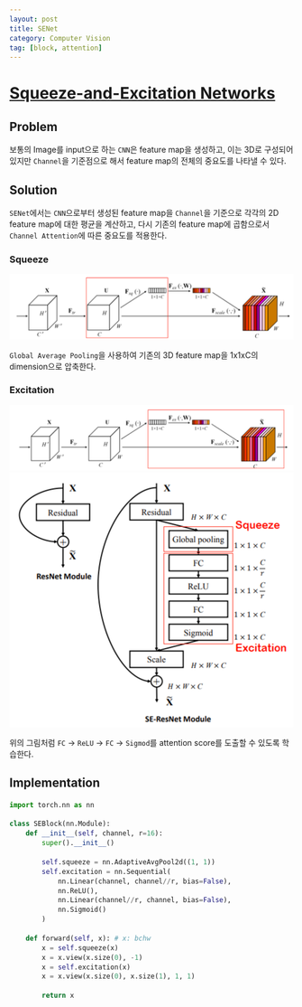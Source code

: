 ```yaml
---
layout: post
title: SENet
category: Computer Vision
tag: [block, attention]
---
```


# [Squeeze-and-Excitation Networks](https://arxiv.org/abs/1709.01507)

## Problem

보통의 Image를 input으로 하는 `CNN`은 feature map을 생성하고, 이는 3D로 구성되어 있지만 `Channel`을 기준점으로 해서 feature map의 전체의 중요도를 나타낼 수 있다. 

## Solution

`SENet`에서는 `CNN`으로부터 생성된 feature map을 `Channel`을 기준으로 각각의 2D feature map에 대한 평균을 계산하고, 다시 기존의 feature map에 곱함으로서 `Channel Attention`에 따른 중요도를 적용한다. 


### Squeeze

<img src='/assets/senet/squeeze.png'>

`Global Average Pooling`을 사용하여 기존의 3D feature map을 1x1xC의 dimension으로 압축한다. 

### Excitation

<img src='/assets/senet/excitation.png'>

<img src='/assets/senet/senet.png'>

위의 그림처럼 `FC` -> `ReLU` -> `FC` -> `Sigmod`를 attention score를 도출할 수 있도록 학습한다. 

## Implementation

```python
import torch.nn as nn

class SEBlock(nn.Module):
    def __init__(self, channel, r=16):
        super().__init__()

        self.squeeze = nn.AdaptiveAvgPool2d((1, 1))
        self.excitation = nn.Sequential(
            nn.Linear(channel, channel//r, bias=False),
            nn.ReLU(),
            nn.Linear(channel//r, channel, bias=False),
            nn.Sigmoid()
        )

    def forward(self, x): # x: bchw
        x = self.squeeze(x)
        x = x.view(x.size(0), -1)
        x = self.excitation(x)
        x = x.view(x.size(0), x.size(1), 1, 1)

        return x
```










